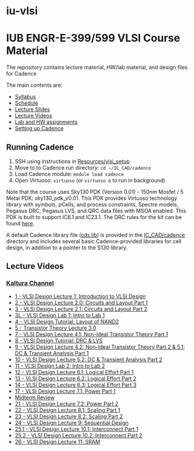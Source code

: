 # iu-vlsi
# IUB ENGR-E-399/599 VLSI Course Material

The repository contains lecture material, HW/lab material, and design files for Cadence

The main contents are:
* [Syllabus](./Syllabus)
* [Schedule](./Schedule/schedule.md#schedule)
* [Lecture Slides](./Slides/)
* [Lecture Videos](#lecture-videos)
* [Lab and HW assignments](./HW/)
* [Setting up Cadence](#running-cadence)

## Running Cadence

1. SSH using instructions in [Resources/vlsi_setup](./Resources/vlsi_setup.md)
2. Move to to Cadence run directory: `cd ~/IC_CAD/cadence`
3. Load Cadence module: `module load cadence`
4. Open Virtuoso: `virtuoso` (or `virtuoso &` to run in background)

Note that the course uses Sky130 PDK (Version 0.01) - 150nm Mosfet / 5 Metal PDK: sky130_pdk_v0.01. This PDK provides Virtuoso technology library with symbols, pCells, and process constraints, Spectre models, Pegasus DRC, Pegasus LVS, and QRC data files with MSOA enabled. This PDK is built to support IC6.1 and IC23.1. The DRC rules for the kit can be found [here](https://skywater-pdk.readthedocs.io/en/main/rules.html).

A default Cadence library file ([cds.lib](IC_CAD/cadence/cds.lib)) is provided in the [IC_CAD/cadence](/IC_CAD/cadence/) directory and includes several basic Cadence-provided libraries for cell design, in addition to a pointer to the S130 library.

## Lecture Videos
### [Kaltura Channel](https://iu.mediaspace.kaltura.com/channel/VLSI%2BDesign/367933772)
* [1 - VLSI Design Lecture 1: Introduction to VLSI Design](https://iu.mediaspace.kaltura.com/media/t/1_07p5g8sa)
* [2 - VLSI Design Lecture 2.0: Circuits and Layout Part 1](https://iu.mediaspace.kaltura.com/media/t/1_h1jicei6)
* [3 - VLSI Design Lecture 2.1: Circuits and Layout Part 2](https://iu.mediaspace.kaltura.com/media/t/1_4lk2ien0)
* [3L - VLSI Design Lab 1: Intro to Lab 1](https://iu.mediaspace.kaltura.com/media/t/1_vuye49w6)
* [4 - VLSI Design Tutorial: Layout of NAND2](https://iu.mediaspace.kaltura.com/media/t/1_v5uty58m)
* [5 - Transistor Theory Lecture 3.0](https://iu.mediaspace.kaltura.com/media/t/1_23ieu5r5)
* [7 - VLSI Design Lecture 4.1: Non-Ideal Transistor Theory Part 1](https://iu.mediaspace.kaltura.com/media/t/1_2b366691)
* [8 - VLSI Design Tutorial: DRC & LVS](https://iu.mediaspace.kaltura.com/media/t/1_zpohh96u)
* [9 - VLSI Design Lecture 4.2: Non-Ideal Transistor Theory Part 2 & 5.1: DC & Transient Analysis Part 1](https://iu.mediaspace.kaltura.com/media/t/1_zl9296ow)
* [10 - VLSI Design Lecture 5.2: DC & Transient Analysis Part 2](https://iu.mediaspace.kaltura.com/media/t/1_cwttp12m)
* [11 - VLSI Design Lab 2: Intro to Lab 2](https://iu.mediaspace.kaltura.com/media/t/1_h9zudkas)
* [12 - VLSI Design Lecture 6.1: Logical Effort Part 1](https://iu.mediaspace.kaltura.com/media/t/1_uzarhskv)
* [13 - VLSI Design Lecture 6.2: Logical Effort Part 2](https://iu.mediaspace.kaltura.com/media/t/1_1o42bbwr)
* [14 - VLSI Design Lecture 6.3: Logical Effort Part 3](https://iu.mediaspace.kaltura.com/media/t/1_te524zun)
* [17 - VLSI Design Lecture 7.1: Power Part 1](https://iu.mediaspace.kaltura.com/media/t/1_k8tkfk56/367933772)
* [Midterm Review](https://iu.mediaspace.kaltura.com/media/t/1_7hmtlvy0)
* [21 - VLSI Design Lecture 7.2: Power Part 2](https://iu.mediaspace.kaltura.com/media/t/1_s0bj34wr/367933772)
* [22 - VLSI Design Lecture 8.1: Scaling Part 1](https://iu.mediaspace.kaltura.com/media/t/1_wzynbgsn/367933772)
* [23 - VLSI Design Lecture 8.2: Scaling Part 2](https://iu.mediaspace.kaltura.com/media/t/1_d83ejiog/367933772)
* [24 - VLSI Design Lecture 9: Sequential Design](https://iu.mediaspace.kaltura.com/media/t/1_384b3ste/367933772)
* [25.1 - VLSI Design Lecture 10.1: Interconnect Part 1](https://iu.mediaspace.kaltura.com/media/t/1_ycf9q8dd)
* [25.2 - VLSI Design Lecture 10.2: Interconnect Part 2](https://iu.mediaspace.kaltura.com/media/t/1_txucquru)
* [26 - VLSI Design Lecture 11: SRAM]()